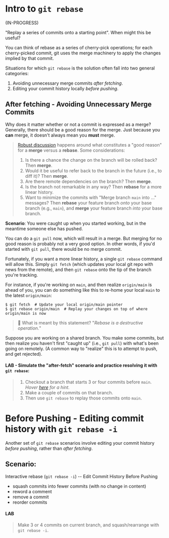 # Intro to `git rebase`

(IN-PROGRESS)

"Replay a series of commits onto a starting point".  When might this be useful?

You can think of rebase as a series of cherry-pick operations; for each cherry-picked commit, git uses the merge machinery to apply the changes implied by that commit.

Situations for which `git rebase` is the solution often fall into two general categories:
1. Avoiding unnecessary merge commits _after fetching_.
1. Editing your commit history locally _before pushing_.

## After fetching - Avoiding Unnecessary Merge Commits
Why does it matter whether or not a commit is expressed as a merge?  Generally, there should be a good reason for the merge.  Just because you **can** merge, it doesn't always mean you **must** merge.

> [Robust discussion](https://stackoverflow.com/questions/804115/when-do-you-use-git-rebase-instead-of-git-merge) happens around what constitutes a "good reason" for a **merge** versus a **rebase**.  Some considerations:
> 1. Is there a chance the change on the branch will be rolled back?  Then **merge**.
> 1. Would it be useful to refer back to the branch in the future (i.e., to diff it)?  Then **merge**.
> 1. Are there remote dependencies on the branch? Then **merge**.
> 1. Is the branch not remarkable in any way?  Then **rebase** for a more linear history.
> 1. Want to minimize the commits with "Merge branch `main` into ..." messages? Then **rebase** your feature branch _onto_ your base branch (e.g., `main`), and **merge** your feature branch _into_ your base branch.
>

**Scenario**: You were caught up when you started working, but in the meantime someone else has pushed.

You can do a `git pull` now, which will result in a merge.  But merging for no good reason is probably not a very good option.  In other words, if you'd started with `git pull`, there would be no merge commit.  

Fortunately, if you want a more linear history, a single `git rebase` command will allow this.  Simply `git fetch` (which updates your local git repo with news from the remote), and then `git rebase` onto the tip of the branch you're tracking.

For instance, if you're working on `main`, and then realize `origin/main` is ahead of you, you can do something like this to re-home your local `main` to the latest `origin/main`:
```
$ git fetch  # Update your local origin/main pointer
$ git rebase origin/main  # Replay your changes on top of where origin/main is now
```
> 🤔 What is meant by this statement? "_Rebase is a destructive operation._"

Suppose you are working on a shared branch.  You make some commits, but then realize you haven't first "caught up" (i.e., `git pull`) with what's been going on remotely.  (A common way to "realize" this is to attempt to push, and get rejected).


#### LAB - Simulate the "after-fetch" scenario and practice resolving it with `git rebase`:
> 1. Checkout a branch that starts 3 or four commits before `main`. _Hover [here](./doesnotexist.jpg, "See the git-checkout docs and 'start-point' option") for a hint._
> 1. Make a couple of commits on that branch.
> 1. Then use `git rebase` to replay those commits onto `main`.

# Before Pushing - Editing commit history with `git rebase -i`

Another set of `git rebase` scenarios involve editing your commit history _before pushing_, rather than _after fetching_.

## Scenario:
Interactive rebase (`git rebase -i`) -- Edit Commit History Before Pushing


- squash commits into fewer commits (with no change in content)
- reword a comment
- remove a commit
- reorder commits

#### LAB
> Make 3 or 4 commits on current branch, and squash/rearrange with `git rebase -i`.

